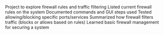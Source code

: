 Project to explore firewall rules and traffic filtering
Listed current firewall rules on the system
Documented commands and GUI steps used
Tested allowing/blocking specific ports/services
Summarized how firewall filters traffic (blocks or allows based on rules)
Learned basic firewall management for securing a system
